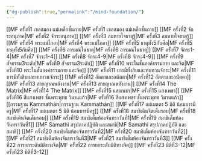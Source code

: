 ```yaml
---
{"dg-publish":true,"permalink":"/mind-foundation/"}
---
```


[[MF ครั้งที่1 เซลสมอง แม่เหล็กชั้นกาย\|MF ครั้งที่1 เซลสมอง แม่เหล็กชั้นกาย]]
[[MF ครั้งที่2 จักระอนุภาค\|MF ครั้งที่2 จักระอนุภาค]]
[[MF ครั้งที่3 ลมหายใจธาตุรู้\|MF ครั้งที่3 ลมหายใจธาตุรู้]]
[[MF ครั้งที่4 พระแม่ไกอา\|MF ครั้งที่4 พระแม่ไกอา]]
[[MF ครั้งที่5 ธาตุทั้ง5กับศีล\|MF ครั้งที่5 ธาตุทั้ง5กับศีล]]
[[MF ครั้งที่6 อารมณ์ในธาตุ\|MF ครั้งที่6 อารมณ์ในธาตุ]]
[[MF ครั้งที่7 จักระ1-4\|MF ครั้งที่7 จักระ1-4]]
[[MF ครั้งที่8 จักระ4-9\|MF ครั้งที่8 จักระ4-9]]
[[MF ครั้งที่9 สัจธรรม3ระดับ\|MF ครั้งที่9 สัจธรรม3ระดับ]]
[[MF ครั้งที่10 พระในชั้นองค์ธรรมกาย และจิต\|MF ครั้งที่10 พระในชั้นองค์ธรรมกาย และจิต]] 
[[MF ครั้งที่11 บารมีทั้งสิบและทบทวนจักระ\|MF ครั้งที่11 บารมีทั้งสิบและทบทวนจักระ]] 
[[MF ครั้งที่12 อัตตาและอนัตตา\|MF ครั้งที่12 อัตตาและอนัตตา]]
[[MF ครั้งที่13 สายญาณพลังงาน\|MF ครั้งที่13 สายญาณพลังงาน]] 
[[MF ครั้งที่14 The Matrix\|MF ครั้งที่14 The Matrix]] 
[[MF ครั้งที่15 แสงเพชร\|MF ครั้งที่15 แสงเพชร]]
[[MF ครั้งที่16 สีแสงเพชร ชั้นพระพุทธ วิมานแก้ว\|MF ครั้งที่16 สีแสงเพชร ชั้นพระพุทธ วิมานแก้ว]] 
[[กรรมฐาน Kammathān\|กรรมฐาน Kammathān]] 
[[MF ครั้งที่17 แผ่เมตตา 5 มิติ น้อมบารมีครู\|MF ครั้งที่17 แผ่เมตตา 5 มิติ น้อมบารมีครู]]
[[MF ครั้งที่18 สมาธิเดินจิตเต็มรอบ\|MF ครั้งที่18 สมาธิเดินจิตเต็มรอบ]] 
[[MF ครั้งที่19 สมาธิเต็มห้องจันทราวันที่1\|MF ครั้งที่19 สมาธิเต็มห้องจันทราวันที่1]]
[[MF Samathi สรุปภาคปฏิบัติ และสมาธิ\|MF Samathi สรุปภาคปฏิบัติ และสมาธิ]]
[[MF ครั้งที่20 สมาธิเต็มห้องจันทราวันที่2\|MF ครั้งที่20 สมาธิเต็มห้องจันทราวันที่2]] 
[[MF ครั้งที่21 สมาธิเต็มห้องจันทราวันที่3\|MF ครั้งที่21 สมาธิเต็มห้องจันทราวันที่3]]
[[MF ครั้งที่22 การยกระดับมิติทางจิต\|MF ครั้งที่22 การยกระดับมิติทางจิต]]
[[MF ครั้งที่23 มิติที่3-12\|MF ครั้งที่23 มิติที่3-12]] 


